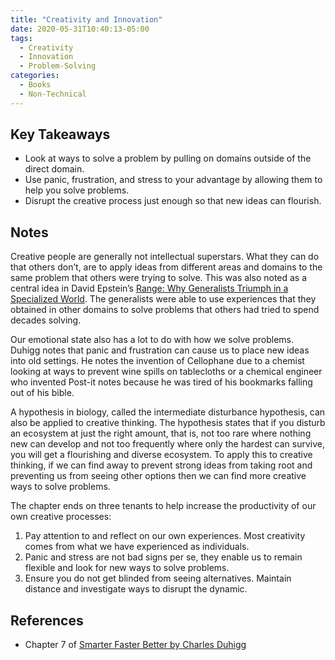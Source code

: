 ```yaml
---
title: "Creativity and Innovation"
date: 2020-05-31T10:40:13-05:00
tags:
  - Creativity
  - Innovation
  - Problem-Solving
categories:
  - Books
  - Non-Technical
---
```

## Key Takeaways

* Look at ways to solve a problem by pulling on domains outside of the direct domain.
* Use panic, frustration, and stress to your advantage by allowing them to help you solve problems.
* Disrupt the creative process just enough so that new ideas can flourish.

## Notes

Creative people are generally not intellectual superstars. What they can do that others don’t, are to apply ideas from different areas and domains to the same problem that others were trying to solve. This was also noted as a central idea in David Epstein’s [Range: Why Generalists Triumph in a Specialized World](https://www.goodreads.com/book/show/41795733-range). The generalists were able to use experiences that they obtained in other domains to solve problems that others had tried to spend decades solving.

Our emotional state also has a lot to do with how we solve problems. Duhigg notes that panic and frustration can cause us to place new ideas into old settings. He notes the invention of Cellophane due to a chemist looking at ways to prevent wine spills on tablecloths or a chemical engineer who invented Post-it notes because he was tired of his bookmarks falling out of his bible.

A hypothesis in biology, called the intermediate disturbance hypothesis, can also be applied to creative thinking. The hypothesis states that if you disturb an ecosystem at just the right amount, that is, not too rare where nothing new can develop and not too frequently where only the hardest can survive, you will get a flourishing and diverse ecosystem. To apply this to creative thinking, if we can find away to prevent strong ideas from taking root and preventing us from seeing other options then we can find more creative ways to solve problems.

The chapter ends on three tenants to help increase the productivity of our own creative processes:

  1. Pay attention to and reflect on our own experiences. Most creativity comes from what we have experienced as individuals.
  2. Panic and stress are not bad signs per se, they enable us to remain flexible and look for new ways to solve problems.
  3. Ensure you do not get blinded from seeing alternatives. Maintain distance and investigate ways to disrupt the dynamic.

## References

* Chapter 7 of [Smarter Faster Better by Charles Duhigg](https://www.goodreads.com/book/show/25733966-smarter-faster-better)
